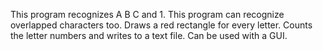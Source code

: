 This program recognizes A B C and 1. 
This program can recognize overlapped characters too.
Draws a red rectangle for every letter. 
Counts the letter numbers and writes to a text file. 
Can be used with a GUI.
